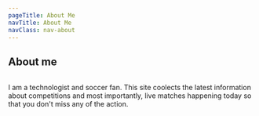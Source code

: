 ```yaml
---
pageTitle: About Me
navTitle: About Me
navClass: nav-about
---
```


## About me

<div class="aboutme">

<picture>
<img
sizes="(max-width: 304px) 100vw, 304px"
srcset="
/css/img/aboutme_wehxwy_c_scale,w_50.jpg 50w,
/css/img/aboutme_wehxwy_c_scale,w_304.jpg 304w"
src="aboutme_wehxwy_c_scale,w_304.jpg"
alt="">
</picture>

<p>I am a technologist and soccer fan. This site coolects the latest information about competitions and most importantly, live matches happening today so that you don't miss any of the action. 
</p>

</div>
